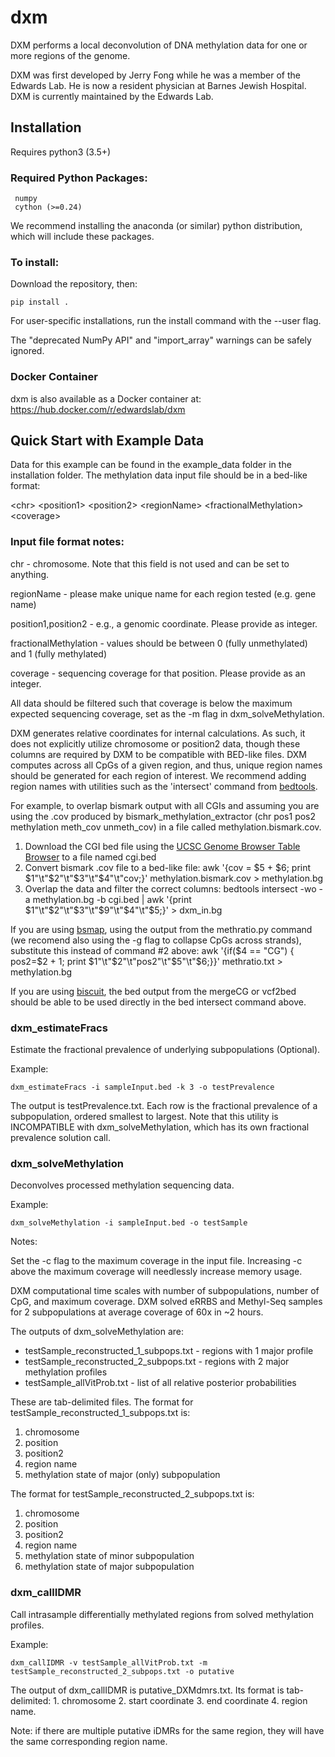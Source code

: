 ﻿# dxm

DXM performs a local deconvolution of DNA methylation data for one or more regions of the genome.

DXM was first developed by Jerry Fong while he was a member of the Edwards Lab. He is now a resident physician at Barnes Jewish Hospital. DXM is currently maintained by the Edwards Lab.

## Installation
Requires python3 (3.5+)

### Required Python Packages:
     numpy
     cython (>=0.24)
We recommend installing the anaconda (or similar) python distribution, which will include these packages.

### To install:
Download the repository, then:

    pip install .

For user-specific installations, run the install command with the --user flag. 

The "deprecated NumPy API" and "import_array" warnings can be safely ignored.

### Docker Container
dxm is also available as a Docker container at: https://hub.docker.com/r/edwardslab/dxm


## Quick Start with Example Data

Data for this example can be found in the example_data folder in the installation folder. The methylation data input file should be in a bed-like format:

\<chr\> \<position1\> \<position2\> \<regionName\> \<fractionalMethylation\> \<coverage\>

### Input file format notes:

chr - chromosome. Note that this field is not used and can be set to anything.

regionName - please make unique name for each region tested (e.g. gene name)

position1,position2 - e.g., a genomic coordinate. Please provide as integer.

fractionalMethylation - values should be between 0 (fully unmethylated) and 1 (fully methylated)

coverage - sequencing coverage for that position. Please provide as an integer.

All data should be filtered such that coverage is below the maximum expected sequencing coverage, set as the -m flag in dxm_solveMethylation.

DXM generates relative coordinates for internal calculations. As such, it does not explicitly utilize chromosome or position2 data, though these columns are required by DXM to be compatible with BED-like files. DXM computes across all CpGs of a given region, and thus, unique region names should be generated for each region of interest. We recommend adding region names with utilities such as the 'intersect' command from [bedtools](https://bedtools.readthedocs.io/en/latest/).

For example, to overlap bismark output with all CGIs and assuming you are using the .cov produced by bismark_methylation_extractor (chr pos1 pos2 methylation meth_cov unmeth_cov) in a file called methylation.bismark.cov.  
1. Download the CGI bed file using the [UCSC Genome Browser Table Browser](https://genome.ucsc.edu/cgi-bin/hgTables) to a file named cgi.bed
2. Convert bismark .cov file to a bed-like file: awk '{cov = $5 + $6; print $1"\t"$2"\t"$3"\t"$4"\t"cov;}' methylation.bismark.cov > methylation.bg
3. Overlap the data and filter the correct columns: bedtools intersect -wo -a methylation.bg -b cgi.bed | awk '{print $1"\t"$2"\t"$3"\t"$9"\t"$4"\t"$5;}' > dxm_in.bg

If you are using [bsmap](https://code.google.com/archive/p/bsmap/), using the output from the methratio.py command (we recomend also using the -g flag to collapse CpGs across strands), substitute this instead of command #2 above:
awk '{if($4 == "CG") { pos2=$2 + 1; print $1"\t"$2"\t"pos2"\t"$5"\t"$6;}}' methratio.txt > methylation.bg

If you are using [biscuit](https://huishenlab.github.io/biscuit/), the bed output from the mergeCG or vcf2bed should be able to be used directly in the bed intersect command above.


### dxm_estimateFracs
Estimate the fractional prevalence of underlying subpopulations (Optional).

Example: 

    dxm_estimateFracs -i sampleInput.bed -k 3 -o testPrevalence

The output is testPrevalence.txt. Each row is the fractional prevalence of a subpopulation, ordered smallest to largest. Note that this utility is INCOMPATIBLE with dxm_solveMethylation, which has its own fractional prevalence solution call.


### dxm_solveMethylation
Deconvolves processed methylation sequencing data.

Example: 

    dxm_solveMethylation -i sampleInput.bed -o testSample

Notes: 

Set the -c flag to the maximum coverage in the input file.  Increasing -c above the maximum coverage will needlessly increase memory usage.

DXM computational time scales with number of subpopulations, number of CpG, and maximum coverage. DXM solved eRRBS and Methyl-Seq samples for 2 subpopulations at average coverage of 60x in ~2 hours.

The outputs of dxm_solveMethylation are:
- testSample_reconstructed_1_subpops.txt  - regions with 1 major profile
- testSample_reconstructed_2_subpops.txt  - regions with 2 major methylation profiles
- testSample_allVitProb.txt  - list of all relative posterior probabilities

These are tab-delimited files. The format for testSample_reconstructed_1_subpops.txt is:
1. chromosome
2. position
3. position2
4. region name
5. methylation state of major (only) subpopulation

The format for testSample_reconstructed_2_subpops.txt is:
1. chromosome
2. position
3. position2
4. region name
5. methylation state of minor subpopulation
6. methylation state of major subpopulation


### dxm_callIDMR
Call intrasample differentially methylated regions from solved methylation profiles.

Example: 

    dxm_callIDMR -v testSample_allVitProb.txt -m testSample_reconstructed_2_subpops.txt -o putative

The output of dxm_callIDMR is putative_DXMdmrs.txt. Its format is tab-delimited:
	1. chromosome
	2. start coordinate
	3. end coordinate
	4. region name.

Note: if there are multiple putative iDMRs for the same region, they will have the same corresponding region name.


